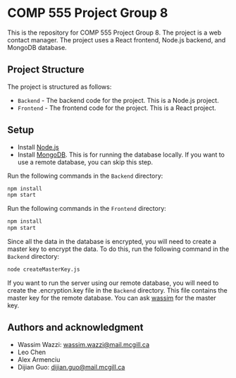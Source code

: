 # COMP 555 Project Group 8

This is the repository for COMP 555 Project Group 8. The project is a web contact manager. The project uses a React frontend, Node.js backend, and MongoDB database.

## Project Structure

The project is structured as follows:

- `Backend` - The backend code for the project. This is a Node.js project.
- `Frontend` - The frontend code for the project. This is a React project.

## Setup

* Install [Node.js](https://nodejs.org/en/download/)
* Install [MongoDB](https://docs.mongodb.com/manual/installation/). This is for running the database locally. If you want to use a remote database, you can skip this step.

Run the following commands in the `Backend` directory:
```bash
npm install
npm start
```

Run the following commands in the `Frontend` directory:
```bash
npm install
npm start
```

Since all the data in the database is encrypted, you will need to create a master key to encrypt the data. To do this, run the following command in the `Backend` directory:
```bash
node createMasterKey.js
```

If you want to run the server using our remote database, you will need to create the .encryption.key file in the `Backend` directory. This file contains the master key for the remote database. You can ask [wassim](#authors-and-acknowledgment) for the master key.

## Authors and acknowledgment
* Wassim Wazzi: wassim.wazzi@mail.mcgill.ca
* Leo Chen
* Alex Armenciu
* Dijian Guo: dijian.guo@mail.mcgill.ca
